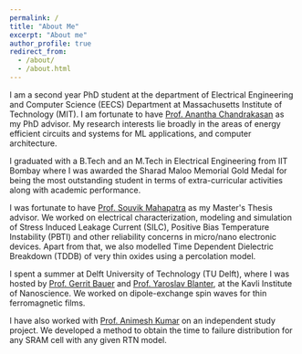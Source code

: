 ```yaml
---
permalink: /
title: "About Me"
excerpt: "About me"
author_profile: true
redirect_from: 
  - /about/
  - /about.html
---
```



I am a second year PhD student at the department of Electrical Engineering and Computer Science (EECS) Department at Massachusetts Institute of Technology (MIT). I am fortunate to have [Prof. Anantha Chandrakasan](https://www.eecs.mit.edu/people/anantha-chandrakasan/) as my PhD advisor. My research interests lie broadly in the areas of energy efficient circuits and systems for ML applications, and computer architecture.

I graduated with a B.Tech and an M.Tech in Electrical Engineering from IIT Bombay where I was awarded the Sharad Maloo Memorial Gold Medal for being the most outstanding student in terms of extra-curricular activities along with academic performance. 

I was fortunate to have [Prof. Souvik Mahapatra](https://www.ee.iitb.ac.in/wiki/faculty/souvik?s=model) as my Master's Thesis advisor. We worked on electrical characterization, modeling and simulation of Stress Induced Leakage Current (SILC), Positive Bias Temperature Instability (PBTI) and other reliability concerns in micro/nano electronic devices. Apart from that, we also modelled Time Dependent Dielectric Breakdown (TDDB) of very thin oxides using a percolation model. 

I spent a summer at Delft University of Technology (TU Delft), where I was hosted by [Prof. Gerrit Bauer](https://www.tudelft.nl/en/faculty-of-applied-sciences/about-faculty/departments/quantum-nanoscience/prof-dr-gerrit-bauer/) and [Prof. Yaroslav Blanter](https://www.tudelft.nl/en/faculty-of-applied-sciences/about-faculty/departments/quantum-nanoscience/prof-dr-yaroslav-blanter/), at the Kavli Institute of Nanoscience. We worked on dipole-exchange spin waves for thin ferromagnetic films.  

I have also worked with [Prof. Animesh Kumar](https://www.ee.iitb.ac.in/~animesh/) on an independent study project. We developed a method to obtain the time to failure distribution for any SRAM cell with any given RTN model.
